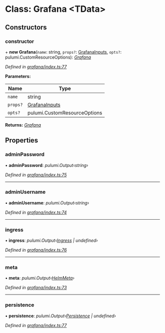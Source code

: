 
# Class: Grafana <**TData**>

## Constructors

###  constructor

\+ **new Grafana**(`name`: string, `props?`: [GrafanaInputs](../interfaces/__kloudlib_grafana_.grafanainputs.md), `opts?`: pulumi.CustomResourceOptions): *[Grafana](__kloudlib_grafana_.grafana.md)*

*Defined in [grafana/index.ts:77](https://github.com/Place1/kloudlib/blob/27a9d16/packages/grafana/index.ts#L77)*

**Parameters:**

Name | Type |
------ | ------ |
`name` | string |
`props?` | [GrafanaInputs](../interfaces/__kloudlib_grafana_.grafanainputs.md) |
`opts?` | pulumi.CustomResourceOptions |

**Returns:** *[Grafana](__kloudlib_grafana_.grafana.md)*

## Properties

###  adminPassword

• **adminPassword**: *pulumi.Output‹string›*

*Defined in [grafana/index.ts:75](https://github.com/Place1/kloudlib/blob/27a9d16/packages/grafana/index.ts#L75)*

___

###  adminUsername

• **adminUsername**: *pulumi.Output‹string›*

*Defined in [grafana/index.ts:74](https://github.com/Place1/kloudlib/blob/27a9d16/packages/grafana/index.ts#L74)*

___

###  ingress

• **ingress**: *pulumi.Output‹[Ingress](../interfaces/_abstractions_index_.ingress.md) | undefined›*

*Defined in [grafana/index.ts:76](https://github.com/Place1/kloudlib/blob/27a9d16/packages/grafana/index.ts#L76)*

___

###  meta

• **meta**: *pulumi.Output‹[HelmMeta](../interfaces/_abstractions_index_.helmmeta.md)›*

*Defined in [grafana/index.ts:73](https://github.com/Place1/kloudlib/blob/27a9d16/packages/grafana/index.ts#L73)*

___

###  persistence

• **persistence**: *pulumi.Output‹[Persistence](../interfaces/_abstractions_index_.persistence.md) | undefined›*

*Defined in [grafana/index.ts:77](https://github.com/Place1/kloudlib/blob/27a9d16/packages/grafana/index.ts#L77)*
